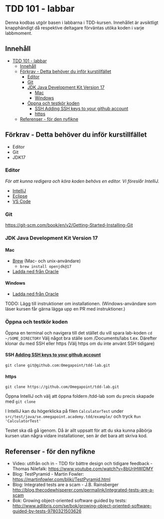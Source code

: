 # TDD 101 - labbar

Denna kodbas utgör basen i labbarna i TDD-kursen. Innehållet är avsiktligt knapphändigt då respektive deltagare förväntas utöka koden i varje labbmoment.

## Innehåll

- [TDD 101 - labbar](#tdd-101---labbar)
  - [Innehåll](#innehåll)
  - [Förkrav - Detta behöver du inför kurstillfället](#förkrav---detta-behöver-du-inför-kurstillfället)
    - [Editor](#editor)
    - [Git](#git)
    - [JDK Java Development Kit Version 17](#jdk-java-development-kit-version-17)
      - [Mac](#mac)
      - [Windows](#windows)
    - [Öppna och testkör koden](#öppna-och-testkör-koden)
      - [SSH Adding SSH keys to your github account](#ssh-adding-ssh-keys-to-your-github-account)
      - [https](#https)
  - [Referenser - för den nyfikne](#referenser---för-den-nyfikne)

## Förkrav - Detta behöver du inför kurstillfället

- Editor
- Git
- JDK17

### Editor

_För att kunna redigera och köra koden behövs en editor. Vi föreslår IntelliJ._

- [IntelliJ](https://www.jetbrains.com/idea/download/)
- [Eclipse](https://www.eclipse.org/ide/)
- [VS Code](https://code.visualstudio.com/download)

### Git

<https://git-scm.com/book/en/v2/Getting-Started-Installing-Git>

### JDK Java Development Kit Version 17

#### Mac

- [Brew](https://formulae.brew.sh/formula/openjdk@17) (Mac- och unix-användare)
  - `brew install openjdk@17`
- [Ladda ned från Oracle](https://www.oracle.com/java/technologies/javase/jdk17-archive-downloads.html)

#### Windows

- [Ladda ned från Oracle](https://www.oracle.com/java/technologies/javase/jdk17-archive-downloads.html)

TODO: Lägg till instruktioner om installationen.
(Windows-användare som läser kursen får gärna lägga upp en PR med instruktioner.)

### Öppna och testkör koden

Öppna en terminal och navigera till det stället du vill spara lab-koden `cd ~/SOME_DIRECTORY` Välj något bra ställe som /Documents/labs t.ex. Därefter klonar du med SSH eller https (Välj https om du inte använt SSH tidigare)

#### SSH [Adding SSH keys to your github account](https://docs.github.com/en/authentication/connecting-to-github-with-ssh/adding-a-new-ssh-key-to-your-github-account)

`git clone git@github.com:Omegapoint/tdd-lab.git`

#### https

`git clone https://github.com/Omegapoint/tdd-lab.git`

Öppna IntelliJ och välj att öppna foldern /tdd-lab som du precis skapade med `git clone`

I IntelliJ kan du högerklicka på filen `CalculatorTest` under `src/test/java/se.omegapoint.academy.tdd/example/` och tryck `Run 'CalculatorTest'`

Testet ska då gå igenom. Då är allt uppsatt för att du ska kunna påbörja kursen utan några vidare installationer, sen är det bara att skriva kod.

## Referenser - för den nyfikne

- Video: utifrån och in - TDD för bättre design och tidigare feedback - Thomas Nilefalk: https://www.youtube.com/watch?v=8bUrjHWlDMY
- Blog: TestPyramid - Martin Fowler: https://martinfowler.com/bliki/TestPyramid.html
- Blog: Integrated tests are a scam - J.B. Rainsberger
  http://blog.thecodewhisperer.com/permalink/integrated-tests-are-a-scam
- Bok: Growing object-oriented software guided by tests: http://www.adlibris.com/se/bok/growing-object-oriented-software-guided-by-tests-9780321503626
